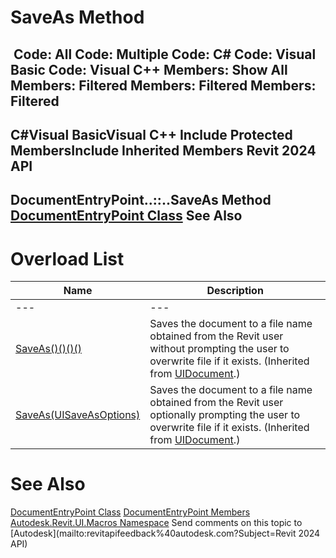 # SaveAs Method

﻿
 Code: All Code: Multiple Code: C# Code: Visual Basic Code: Visual C++  Members: Show All Members: Filtered Members: Filtered Members: Filtered   
---  
C#Visual BasicVisual C++
Include Protected MembersInclude Inherited Members
Revit 2024 API  
---  
DocumentEntryPoint..::..SaveAs Method   
[DocumentEntryPoint Class](35587825-07cb-c541-40d6-3c648cbb5d08.md "DocumentEntryPoint Class") See Also  
---  
# Overload List
| Name | Description |
| --- | --- |
| --- | --- | --- |
| [SaveAs()()()()](32b06707-cfd5-837c-9951-791fd50a6bc9.md "SaveAs Method") | Saves the document to a file name obtained from the Revit user without prompting the user to overwrite file if it exists.  (Inherited from [UIDocument](295b48c8-0571-ad5c-eead-baea84a6787c.md "UIDocument Class").) |
| [SaveAs(UISaveAsOptions)](7a5b49c3-f01d-9105-3b36-e04bea72887f.md "SaveAs Method \(UISaveAsOptions\)") | Saves the document to a file name obtained from the Revit user optionally prompting the user to overwrite file if it exists.  (Inherited from [UIDocument](295b48c8-0571-ad5c-eead-baea84a6787c.md "UIDocument Class").) |

# See Also
[DocumentEntryPoint Class](35587825-07cb-c541-40d6-3c648cbb5d08.md "DocumentEntryPoint Class")
[DocumentEntryPoint Members](83a4ea40-435c-142c-ef1e-1f49b6b60a5c.md "DocumentEntryPoint Members")
[Autodesk.Revit.UI.Macros Namespace](b95f100a-6cb5-12b3-9b2d-01bc661452db.md "Autodesk.Revit.UI.Macros Namespace")
Send comments on this topic to [Autodesk](mailto:revitapifeedback%40autodesk.com?Subject=Revit 2024 API)